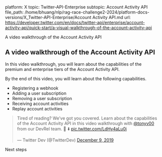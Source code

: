 platform: X
topic: Twitter-API-Enterprise
subtopic: Account Activity API
file_path: /home/bhuang/nlp/rag-race-challenge2-2024/platform-docs-versions/X_Twitter-API-Enterprise/Account Activity API.md
url: https://developer.twitter.com/en/docs/twitter-api/enterprise/account-activity-api/quick-start/a-visual-walkthrough-of-the-account-activity-api

A video walkthrough of the Account Activity API

## A video walkthrough of the Account Activity API

In this video walkthrough, you will learn about the capabilities of the premium and enterprise tiers of the Account Activity API.

By the end of this video, you will learn about the following capabilities.

* Registering a webhook
* Adding a user subscription
* Removing a user subscription
* Receiving account activities
* Replay account activities

> Tired of reading? We’ve got you covered. Learn about the capabilities of the Account Activity API in this video walkthrough with [@tonyv00](https://twitter.com/tonyv00?ref_src=twsrc%5Etfw) from our DevRel team. 🍿 ⬇️ [pic.twitter.com/LdHy4aLu0i](https://t.co/LdHy4aLu0i)
> 
> — Twitter Dev (@TwitterDev) [December 9, 2019](https://twitter.com/TwitterDev/status/1204084171334832128?ref_src=twsrc%5Etfw)

Next steps